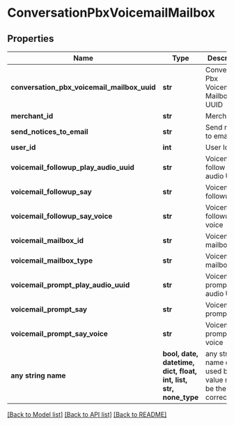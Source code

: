 # ConversationPbxVoicemailMailbox


## Properties
Name | Type | Description | Notes
------------ | ------------- | ------------- | -------------
**conversation_pbx_voicemail_mailbox_uuid** | **str** | Conversation Pbx Voicemail Mailbox UUID | [optional] 
**merchant_id** | **str** | Merchant Id | [optional] 
**send_notices_to_email** | **str** | Send notices to email | [optional] 
**user_id** | **int** | User Id | [optional] 
**voicemail_followup_play_audio_uuid** | **str** | Voicemail follow play audio UUID | [optional] 
**voicemail_followup_say** | **str** | Voicemail followup say | [optional] 
**voicemail_followup_say_voice** | **str** | Voicemail followup say voice | [optional] 
**voicemail_mailbox_id** | **str** | Voicemail mailbox id | [optional] 
**voicemail_mailbox_type** | **str** | Voicemail mailbox type | [optional] 
**voicemail_prompt_play_audio_uuid** | **str** | Voicemail prompt play audio UUID | [optional] 
**voicemail_prompt_say** | **str** | Voicemail prompt say | [optional] 
**voicemail_prompt_say_voice** | **str** | Voicemail prompt say voice | [optional] 
**any string name** | **bool, date, datetime, dict, float, int, list, str, none_type** | any string name can be used but the value must be the correct type | [optional]

[[Back to Model list]](../README.md#documentation-for-models) [[Back to API list]](../README.md#documentation-for-api-endpoints) [[Back to README]](../README.md)


